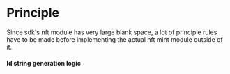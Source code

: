 # Principle

Since sdk's nft module has very large blank space, a lot of principle rules have to be made before implementing the actual nft mint module outside of it.   

#### Id string generation logic

